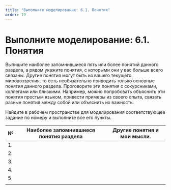 ```yaml
---
title: "Выполните моделирование: 6.1. Понятия"
order: 19
---
```


# Выполните моделирование: 6.1. Понятия

Выпишите наиболее запомнившиеся пять или более понятий данного раздела, а рядом укажите понятия, с которыми они у вас больше всего связаны. Другие понятия могут быть из вашего текущего мировоззрения, то есть необязательно приводить только основные понятия данного раздела. Проговорите эти понятия с сокурсниками, коллегами или близкими. Например, можно попробовать объяснить эти понятия простым языком, привести примеры из своего опыта, связать разные понятия между собой или объяснить их важность.

Найдите в рабочем пространстве для моделирования соответствующее задание по номеру и выполните все его пункты.

| № | Наиболее запомнившиеся понятия раздела | Другие понятия и мои мысли. |
| --- | --- | --- |
| 1. |  |  |
| 2. |  |  |
| 3. |  |  |
| 4. |  |  |
| 5 |  |  |
|  |  |  |

